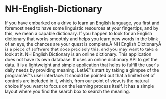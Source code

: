 # NH-English-Dictionary

If you have embarked on a drive to learn an English language, you first and foremost need to have some linguistic resources at your fingertips, and by this, 
we mean a capable dictionary. If you happen to look for an English dictionary that works smoothly and helps you learn new words in the blink of an eye, 
the chances are your quest is complete.Â NH English DictionaryÂ  is a piece of software that does precisely this, and you may want to take a look at it. 
NH English Dictionary is an online dictionary. This application does not have its own database. It uses an online dictionary API to get the data. 
It is a lightweight and simple application that helps to fulfill the user's daily needs by providing meaning. Letâ€™s start by taking a glimpse of 
the programâ€™s user interface. It should be pointed out that a limited set of controls are included in it, which, from our point of view, is 
the natural choice if you want to focus on the learning process itself. It has a simple layout where you find the search box to search the meaning.
